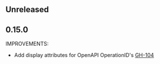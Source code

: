 ## Unreleased

## 0.15.0

IMPROVEMENTS:

* Add display attributes for OpenAPI OperationID's [GH-104](https://github.com/hashicorp/vault-plugin-secrets-kv/pull/104)
